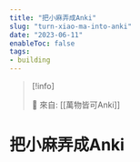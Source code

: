 ```yaml
---
title: "把小麻弄成Anki"
slug: "turn-xiao-ma-into-anki"
date: "2023-06-11"
enableToc: false
tags:
- building
---
```


> [!info]
>
> 🌱 來自: [[萬物皆可Anki]]

# 把小麻弄成Anki


